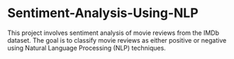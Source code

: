 # Sentiment-Analysis-Using-NLP
This project involves sentiment analysis of movie reviews from the IMDb dataset. The goal is to classify movie reviews as either positive or negative using Natural Language Processing (NLP) techniques.
